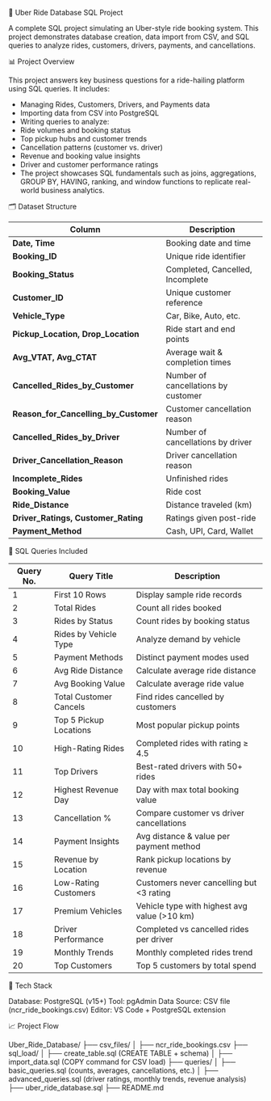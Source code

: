 🚕 Uber Ride Database SQL Project

A complete SQL project simulating an Uber-style ride booking system.
This project demonstrates database creation, data import from CSV, and SQL queries to analyze rides, customers, drivers, payments, and cancellations.

📊 Project Overview

This project answers key business questions for a ride-hailing platform using SQL queries. It includes:

- Managing Rides, Customers, Drivers, and Payments data
- Importing data from CSV into PostgreSQL
- Writing queries to analyze:
- Ride volumes and booking status
- Top pickup hubs and customer trends
- Cancellation patterns (customer vs. driver)
- Revenue and booking value insights
- Driver and customer performance ratings
- The project showcases SQL fundamentals such as joins, aggregations, GROUP BY, HAVING, ranking, and window functions to replicate real-world business analytics.

🗂️ Dataset Structure

| Column                                    | Description                         |
| ----------------------------------------- | ----------------------------------- |
| **Date, Time**                            | Booking date and time               |
| **Booking\_ID**                           | Unique ride identifier              |
| **Booking\_Status**                       | Completed, Cancelled, Incomplete    |
| **Customer\_ID**                          | Unique customer reference           |
| **Vehicle\_Type**                         | Car, Bike, Auto, etc.               |
| **Pickup\_Location, Drop\_Location**      | Ride start and end points           |
| **Avg\_VTAT, Avg\_CTAT**                  | Average wait & completion times     |
| **Cancelled\_Rides\_by\_Customer**        | Number of cancellations by customer |
| **Reason\_for\_Cancelling\_by\_Customer** | Customer cancellation reason        |
| **Cancelled\_Rides\_by\_Driver**          | Number of cancellations by driver   |
| **Driver\_Cancellation\_Reason**          | Driver cancellation reason          |
| **Incomplete\_Rides**                     | Unfinished rides                    |
| **Booking\_Value**                        | Ride cost                           |
| **Ride\_Distance**                        | Distance traveled (km)              |
| **Driver\_Ratings, Customer\_Rating**     | Ratings given post-ride             |
| **Payment\_Method**                       | Cash, UPI, Card, Wallet             |

🧠 SQL Queries Included

| Query No. | Query Title            | Description                                  |
| --------- | ---------------------- | -------------------------------------------- |
| 1         | First 10 Rows          | Display sample ride records                  |
| 2         | Total Rides            | Count all rides booked                       |
| 3         | Rides by Status        | Count rides by booking status                |
| 4         | Rides by Vehicle Type  | Analyze demand by vehicle                    |
| 5         | Payment Methods        | Distinct payment modes used                  |
| 6         | Avg Ride Distance      | Calculate average ride distance              |
| 7         | Avg Booking Value      | Calculate average ride value                 |
| 8         | Total Customer Cancels | Find rides cancelled by customers            |
| 9         | Top 5 Pickup Locations | Most popular pickup points                   |
| 10        | High-Rating Rides      | Completed rides with rating ≥ 4.5            |
| 11        | Top Drivers            | Best-rated drivers with 50+ rides            |
| 12        | Highest Revenue Day    | Day with max total booking value             |
| 13        | Cancellation %         | Compare customer vs driver cancellations     |
| 14        | Payment Insights       | Avg distance & value per payment method      |
| 15        | Revenue by Location    | Rank pickup locations by revenue             |
| 16        | Low-Rating Customers   | Customers never cancelling but <3 rating     |
| 17        | Premium Vehicles       | Vehicle type with highest avg value (>10 km) |
| 18        | Driver Performance     | Completed vs cancelled rides per driver      |
| 19        | Monthly Trends         | Monthly completed rides trend                |
| 20        | Top Customers          | Top 5 customers by total spend               |

🧰 Tech Stack

Database: PostgreSQL (v15+)
Tool: pgAdmin
Data Source: CSV file (ncr_ride_bookings.csv)
Editor: VS Code + PostgreSQL extension

📈 Project Flow

Uber_Ride_Database/
├── csv_files/
│   ├── ncr_ride_bookings.csv
├── sql_load/
│   ├── create_table.sql (CREATE TABLE + schema)
│   ├── import_data.sql (COPY command for CSV load)
├── queries/
│   ├── basic_queries.sql (counts, averages, cancellations, etc.)
│   ├── advanced_queries.sql (driver ratings, monthly trends, revenue analysis)
├── uber_ride_database.sql
├── README.md

